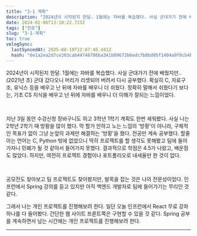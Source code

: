 ```yaml
---
title: "3-1 계획"
description: "2024년이 시작된지 한달. 1월에는 자바를 복습했다. 사실 군대가기 전에 배웠지만..(2021년 초) 군대 갔다오니 머리가 리셋되어 버려서 다시 공부했다. 확실히 C, 자료구조, 유닉스 등을 배우고 난 뒤에 자바를 배우니 더 쉬웠다. 정확히 말해서 쉬웠다기 보다는, "
date: 2024-02-06T13:10:22.715Z
tags: ["진로"]
slug: "3-1-계획"
toc: true
velogSync:
  lastSyncedAt: 2025-08-19T12:07:40.441Z
  hash: "0e1a2ea2d7ce203cab44746786ba341b09672b6edcfb8bd95f1404a9f8cb4be5"
---
```


2024년이 시작된지 한달.
1월에는 자바를 복습했다. 사실 군대가기 전에 배웠지만..(2021년 초) 군대 갔다오니 머리가 리셋되어 버려서 다시 공부했다.
확실히 C, 자료구조, 유닉스 등을 배우고 난 뒤에 자바를 배우니 더 쉬웠다.
정확히 말해서 쉬웠다기 보다는, 기초 CS 지식을 배우고 난 뒤에 자바를 배우니 더 이해가 잘되는 느낌이었다.

<br>

지난 3일 동안 수강신청 장바구니도 하고 3학년 1학기 계획도 한번 세워봤다.
사실 나는 2학년 2학기 때 방황을 많이 했다.
막 할거 안하고 노는 느낌의 '방황'이 아니라, 구체적인 목표가 없이 그냥 눈앞의 과제만 해결하는 '방황'을 했다.
전공만 계속 공부했다. 
할줄 아는 언어는 C, Python 밖에 없었으니 딱히 프로젝트를 할 생각도 못해봤고 팀에 들어가자니 민폐가 될 것 같아서 들어가지 못했다.
결과적으로 학점은 4.5가 나왔고, 배운점도 많았다.
하지만, 여전히 프로젝트 경험이나 포트폴리오로 내세울만 한 것이 없다.

<br>

공모전도 찾아보고 팀 프로젝트도 찾아봤지만, 발목을 잡는 것은 나의 전문성이었다.
인프런에서 Spring 강의를 듣고 있지만 아직 백엔드 개발자로 팀에 들어가기는 무리인 것 같다.

그래서 나는 개인 프로젝트를 진행해보려 한다.
일단 오늘 인프런에서 React 무료 강좌 하나를 다 들어봤다.
간단한 웹 사이트 프론트쪽은 구현할 수 있을 것 같다.
Spring 공부를 계속하면서 남는 시간에는 개인 프로젝트를 진행해보려 한다.

---


